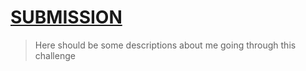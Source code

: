 # [SUBMISSION](https://iCodeThis.com/submissions/23403)
> Here should be some descriptions about me going through this challenge
